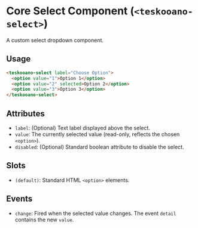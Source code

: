 # Core Select Component (`<teskooano-select>`)

A custom select dropdown component.

## Usage

```html
<teskooano-select label="Choose Option">
  <option value="1">Option 1</option>
  <option value="2" selected>Option 2</option>
  <option value="3">Option 3</option>
</teskooano-select>
```

## Attributes

- `label`: (Optional) Text label displayed above the select.
- `value`: The currently selected value (read-only, reflects the chosen `<option>`).
- `disabled`: (Optional) Standard boolean attribute to disable the select.

## Slots

- `(default)`: Standard HTML `<option>` elements.

## Events

- `change`: Fired when the selected value changes. The event `detail` contains the new `value`.
